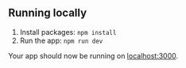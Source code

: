 ## Running locally

1. Install packages: `npm install`
2. Run the app: `npm run dev`

Your app should now be running on [localhost:3000](http://localhost:3000/).
